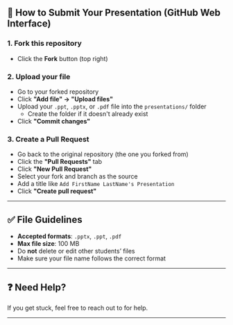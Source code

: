 ## 🚀 How to Submit Your Presentation (GitHub Web Interface)



### 1. **Fork this repository**
- Click the **Fork** button (top right)

### 2. **Upload your file**
- Go to your forked repository
- Click **"Add file" → "Upload files"**
- Upload your `.ppt`, `.pptx`, or `.pdf` file into the `presentations/` folder
  - Create the folder if it doesn't already exist
- Click **"Commit changes"**

### 3. **Create a Pull Request**
- Go back to the original repository (the one you forked from)
- Click the **"Pull Requests"** tab
- Click **"New Pull Request"**
- Select your fork and branch as the source
- Add a title like `Add FirstName LastName's Presentation`
- Click **"Create pull request"**

---

## ✅ File Guidelines

- **Accepted formats**: `.pptx`, `.ppt`, `.pdf`
- **Max file size**: 100 MB
- Do **not** delete or edit other students’ files
- Make sure your file name follows the correct format

---

## ❓ Need Help?

If you get stuck, feel free to reach out to for help.

---


